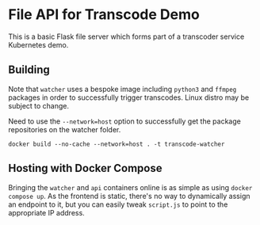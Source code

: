 # File API for Transcode Demo

This is a basic Flask file server which forms part of a transcoder service Kubernetes demo.

## Building

Note that `watcher` uses a bespoke image including `python3` and `ffmpeg` packages in order to successfully trigger transcodes. Linux distro may be subject to change.

Need to use the `--network=host` option to successfully get the package repositories on the watcher folder.

`docker build --no-cache --network=host . -t transcode-watcher`

## Hosting with Docker Compose

Bringing the `watcher` and `api` containers online is as simple as using `docker compose up`. As the frontend is static, there's no way to dynamically assign an endpoint to it, but you can easily tweak `script.js` to point to the appropriate IP address.